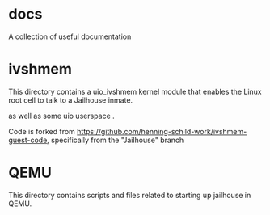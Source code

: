 # docs

A collection of useful documentation


# ivshmem

This directory contains a uio_ivshmem kernel module that enables the Linux root
cell to talk to a Jailhouse inmate.

 as well as some uio
userspace .

Code is forked from https://github.com/henning-schild-work/ivshmem-guest-code,
specifically from the "Jailhouse" branch

# QEMU

This directory contains scripts and files related to starting up jailhouse in
QEMU.
